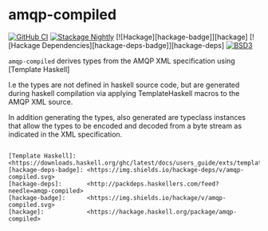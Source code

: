 # amqp-compiled

[![GitHub CI](https://github.com/adetokunbo/amqp-compiled/actions/workflows/ci.yml/badge.svg)](https://github.com/adetokunbo/amqp-compiled/actions)
[![Stackage Nightly](http://stackage.org/package/amqp-compiled/badge/nightly)](http://stackage.org/nightly/package/amqp-compiled)
[![Hackage][hackage-badge]][hackage]
[![Hackage Dependencies][hackage-deps-badge]][hackage-deps]
[![BSD3](https://img.shields.io/badge/license-BSD3-green.svg?dummy)](https://github.com/adetokunbo/amqp-compiled/blob/master/LICENSE)

`amqp-compiled` derives types from the AMQP XML specification using [Template Haskell]

I.e the types are not defined in haskell source code, but are generated during
haskell compilation via applying TemplateHaskell macros to the AMQP XML source.


In addition generating the types, also generated are typeclass instances that
allow the types to be encoded and decoded from a byte stream as indicated in the
XML specification.


```

[Template Haskell]:   <https://downloads.haskell.org/ghc/latest/docs/users_guide/exts/template_haskell.html>
[hackage-deps-badge]: <https://img.shields.io/hackage-deps/v/amqp-compiled.svg>
[hackage-deps]:       <http://packdeps.haskellers.com/feed?needle=amqp-compiled>
[hackage-badge]:      <https://img.shields.io/hackage/v/amqp-compiled.svg>
[hackage]:            <https://hackage.haskell.org/package/amqp-compiled>
